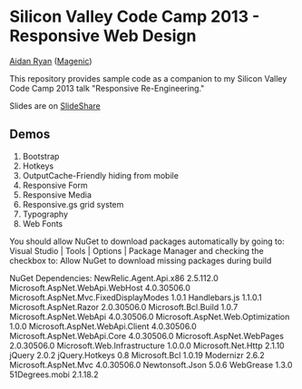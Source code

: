 # Silicon Valley Code Camp 2013 - Responsive Web Design #

[Aidan Ryan](http://www.aidanjryan.com) ([Magenic](http://magenic.com))

This repository provides sample code as a companion to my Silicon Valley Code Camp 2013 talk "Responsive Re-Engineering."

Slides are on [SlideShare](https://www.slideshare.net/AidanRyan2/responsive-reengineering)

## Demos ##

1. Bootstrap
2. Hotkeys
3. OutputCache-Friendly hiding from mobile
4. Responsive Form
5. Responsive Media
6. Responsive.gs grid system
7. Typography
8. Web Fonts

You should allow NuGet to download packages automatically by going to:
Visual Studio | Tools | Options | Package Manager
and checking the checkbox to: Allow NuGet to download missing packages during build 

NuGet Dependencies:
NewRelic.Agent.Api.x86 2.5.112.0
Microsoft.AspNet.WebApi.WebHost 4.0.30506.0
Microsoft.AspNet.Mvc.FixedDisplayModes 1.0.1
Handlebars.js 1.1.0.1
Microsoft.AspNet.Razor 2.0.30506.0
Microsoft.Bcl.Build 1.0.7
Microsoft.AspNet.WebApi 4.0.30506.0
Microsoft.AspNet.Web.Optimization 1.0.0
Microsoft.AspNet.WebApi.Client 4.0.30506.0
Microsoft.AspNet.WebApi.Core 4.0.30506.0
Microsoft.AspNet.WebPages 2.0.30506.0
Microsoft.Web.Infrastructure 1.0.0.0
Microsoft.Net.Http 2.1.10
jQuery 2.0.2
jQuery.Hotkeys 0.8
Microsoft.Bcl 1.0.19
Modernizr 2.6.2
Microsoft.AspNet.Mvc 4.0.30506.0
Newtonsoft.Json 5.0.6
WebGrease 1.3.0
51Degrees.mobi 2.1.18.2